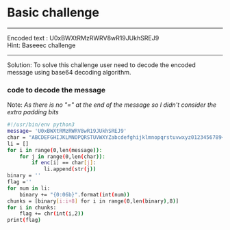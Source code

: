 # Basic challenge
---
Encoded text : U0xBWXtRMzRWRV8wR19JUkhSREJ9 <br>
Hint: Baseeec challenge

---
Solution:
To solve this challenge user need to decode the encoded message using base64 decoding algorithm.

### code to decode the message
Note: <i>As there is no "=" at the end of the message so I didn't consider the extra padding bits</i>
```bash
#!/usr/bin/env python3
message= 'U0xBWXtRMzRWRV8wR19JUkhSREJ9'
char = "ABCDEFGHIJKLMNOPQRSTUVWXYZabcdefghijklmnopqrstuvwxyz0123456789+/"
li = []
for i in range(0,len(message)):
    for j in range(0,len(char)):
        if enc[i] == char[j]:
            li.append(str(j))
binary = ''
flag =''
for num in li:
    binary += "{0:06b}".format(int(num))
chunks = [binary[i:i+8] for i in range(0,len(binary),8)]        
for i in chunks:
    flag += chr(int(i,2))
print(flag)
```
